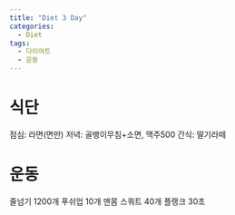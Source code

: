 ```yaml
---
title: "Diet 3 Day"
categories:
  - Diet
tags:
  - 다이어트
  - 운동
---
```


# 식단
점심: 라면(면만)
저녁: 골뱅이무침+소면, 맥주500
간식: 딸기라떼

# 운동
줄넘기 1200개
푸쉬업 10개
맨몸 스쿼트 40개
플랭크 30초
